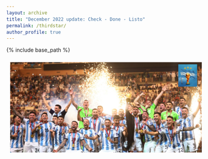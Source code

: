```yaml
---
layout: archive
title: "December 2022 update: Check - Done - Listo"
permalink: /thirdstar/
author_profile: true
---
```


{% include base_path %}
<div style="display: flex; flex-wrap: wrap;">
  <div style="flex: 1;">
    <img src="/images/Estrella3.png" alt="3ra. Estrella" style="width: 100%; float: center; max-width: 100%; height: auto; margin: 10px;"/>
  </div>
</div>


